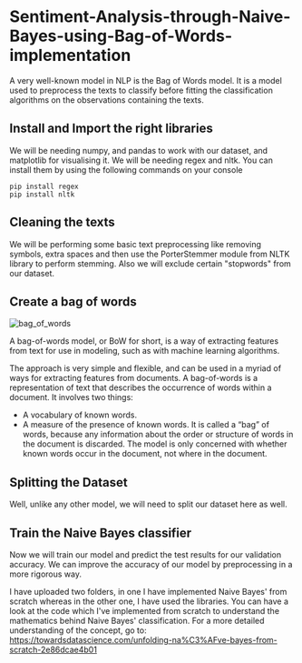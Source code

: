 # Sentiment-Analysis-through-Naive-Bayes-using-Bag-of-Words-implementation
A very well-known model in NLP is the Bag of Words model. It is a model used to preprocess the texts to classify before fitting the classification algorithms on the observations containing the texts.

## Install and Import the right libraries
  We will be needing numpy, and pandas to work with our dataset, and matplotlib for visualising it. We will be needing regex and nltk. You can install them by using the following commands on your console
  ```
  pip install regex
  pip install nltk
  ```
  
## Cleaning the texts
  We will be performing some basic text preprocessing like removing symbols, extra spaces and then use the PorterStemmer module from NLTK library to perform stemming. Also we will exclude certain "stopwords" from our dataset. 
  
## Create a bag of words
  ![bag_of_words](https://user-images.githubusercontent.com/55653469/83440362-70890680-a462-11ea-9fbb-e86e31d54337.png)

  A bag-of-words model, or BoW for short, is a way of extracting features from text for use in modeling, such as with machine learning algorithms.

The approach is very simple and flexible, and can be used in a myriad of ways for extracting features from documents.
A bag-of-words is a representation of text that describes the occurrence of words within a document. It involves two things:
* A vocabulary of known words.
* A measure of the presence of known words.
It is called a “bag” of words, because any information about the order or structure of words in the document is discarded. The model is only concerned with whether known words occur in the document, not where in the document.
## Splitting the Dataset
  Well, unlike any other model, we will need to split our dataset here as well.

## Train the Naive Bayes classifier
  Now we will train our model and predict the test results for our validation accuracy. We can improve the accuracy of our model by preprocessing in a more rigorous way. 
  
  I have uploaded two folders, in one I have implemented Naive Bayes' from scratch whereas in the other one, I have used the libraries. You can have a look at the code which I've implemented from scratch to understand the mathematics behind Naive Bayes' classification.
  For a more detailed understanding of the concept, go to: https://towardsdatascience.com/unfolding-na%C3%AFve-bayes-from-scratch-2e86dcae4b01
